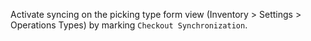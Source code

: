 Activate syncing on the picking type form view (Inventory \> Settings \>
Operations Types) by marking `Checkout Synchronization`.
